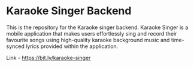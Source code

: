 # Karaoke Singer Backend

This is the repository for the Karaoke singer backend.
Karaoke Singer is a mobile application that makes users effortlessly sing and record their favourite songs using high-quality karaoke background music and time-synced lyrics provided within the application.

Link - https://bit.ly/karaoke-singer
